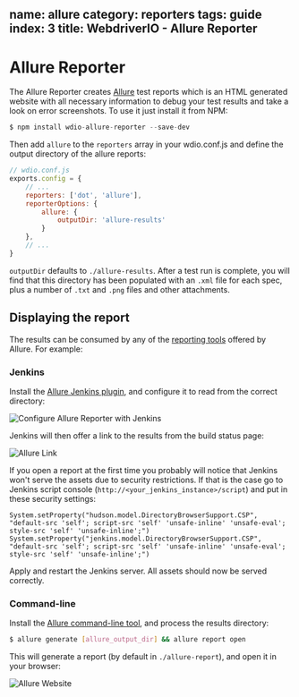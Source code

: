 name: allure
category: reporters
tags: guide
index: 3
title: WebdriverIO - Allure Reporter
---

Allure Reporter
===============

The Allure Reporter creates [Allure](http://allure.qatools.ru/) test reports which is an HTML generated website with all necessary information to debug your test results and take a look on error screenshots. To use it just install it from NPM:

```js
$ npm install wdio-allure-reporter --save-dev
```

Then add `allure` to the `reporters` array in your wdio.conf.js and define the output directory of the allure reports:

```js
// wdio.conf.js
exports.config = {
    // ...
    reporters: ['dot', 'allure'],
    reporterOptions: {
        allure: {
            outputDir: 'allure-results'
        }
    },
    // ...
}
```

`outputDir` defaults to `./allure-results`. After a test run is complete, you will find that this directory has been populated with an `.xml` file for each spec, plus a number of `.txt` and `.png` files and other attachments.

## Displaying the report

The results can be consumed by any of the [reporting tools](http://wiki.qatools.ru/display/AL/Reporting) offered by Allure. For example:

### Jenkins

Install the [Allure Jenkins plugin](http://wiki.qatools.ru/display/AL/Allure+Jenkins+Plugin), and configure it to read from the correct directory:

![Configure Allure Reporter with Jenkins](https://github.com/webdriverio/wdio-allure-reporter/raw/master/docs/images/jenkins-config.png "Configure Allure Reporter with Jenkins")

Jenkins will then offer a link to the results from the build status page:

![Allure Link](https://github.com/webdriverio/wdio-allure-reporter/raw/master/docs/images/jenkins-results.png "Allure Link")

If you open a report at the first time you probably will notice that Jenkins won't serve the assets due to security restrictions. If that is the case go to Jenkins script console (`http://<your_jenkins_instance>/script`) and put in these security settings:

```
System.setProperty("hudson.model.DirectoryBrowserSupport.CSP", "default-src 'self'; script-src 'self' 'unsafe-inline' 'unsafe-eval'; style-src 'self' 'unsafe-inline';")
System.setProperty("jenkins.model.DirectoryBrowserSupport.CSP", "default-src 'self'; script-src 'self' 'unsafe-inline' 'unsafe-eval'; style-src 'self' 'unsafe-inline';")
```

Apply and restart the Jenkins server. All assets should now be served correctly.

### Command-line

Install the [Allure command-line tool](https://www.npmjs.com/package/allure-commandline), and process the results directory:

```sh
$ allure generate [allure_output_dir] && allure report open
```

This will generate a report (by default in `./allure-report`), and open it in your browser:

![Allure Website](https://github.com/webdriverio/wdio-allure-reporter/raw/master/docs/images/browser.png "Allure Website")
